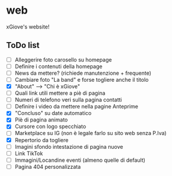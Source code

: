 # web
xGiove's website!

## ToDo list

- [ ] Alleggerire foto carosello su homepage
- [ ] Definire i contenuti della homepage
- [ ] News da mettere? (richiede manutenzione + frequente)
- [ ] Cambiare foto "La band" e forse togliere anche il titolo
- [x] "About" --> "Chi è xGiove"
- [ ] Quali link utili mettere a piè di pagina
- [ ] Numeri di telefono veri sulla pagina contatti
- [ ] Definire i video da mettere nella pagine Anteprime
- [x] "Concluso" su date automatico 
- [x] Piè di pagina animato
- [x] Cursore con logo specchiato
- [ ] Marketplace su IG (non è legale farlo su sito web senza P.Iva)
- [x] Repertorio da togliere
- [ ] Imagini sfondo intestazione di pagina nuove
- [ ] Link TikTok
- [ ] Immagini/Locandine eventi (almeno quelle di default)
- [ ] Pagina 404 personalizzata
